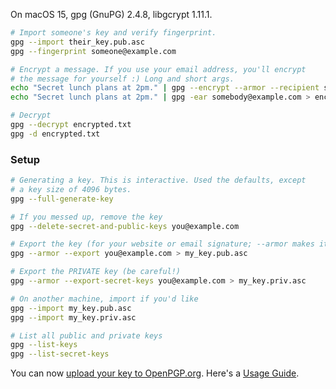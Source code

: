 On macOS 15, gpg (GnuPG) 2.4.8, libgcrypt 1.11.1.

```bash
# Import someone's key and verify fingerprint.
gpg --import their_key.pub.asc
gpg --fingerprint someone@example.com

# Encrypt a message. If you use your email address, you'll encrypt
# the message for yourself :) Long and short args.
echo "Secret lunch plans at 2pm." | gpg --encrypt --armor --recipient someone@example.com > encrypted.txt
echo "Secret lunch plans at 2pm." | gpg -ear somebody@example.com > encrypted.txt

# Decrypt
gpg --decrypt encrypted.txt
gpg -d encrypted.txt
```

### Setup

```bash
# Generating a key. This is interactive. Used the defaults, except
# a key size of 4096 bytes.
gpg --full-generate-key

# If you messed up, remove the key
gpg --delete-secret-and-public-keys you@example.com

# Export the key (for your website or email signature; --armor makes it ASCII).
gpg --armor --export you@example.com > my_key.pub.asc

# Export the PRIVATE key (be careful!)
gpg --armor --export-secret-keys you@example.com > my_key.priv.asc

# On another machine, import if you'd like
gpg --import my_key.pub.asc
gpg --import my_key.priv.asc

# List all public and private keys
gpg --list-keys
gpg --list-secret-keys
```

You can now [upload your key to OpenPGP.org](https://keys.openpgp.org/upload). Here's a [Usage Guide](https://keys.openpgp.org/about/usage).

